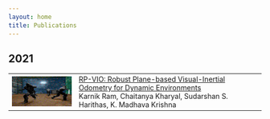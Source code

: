 ```yaml
---
layout: home
title: Publications
---
```


## 2021

<table>
  <tr>
    <td><img src="graphics/rpvio.png" style="width:200px;height:60px;"></td>
    <td>
    <a href="https://arxiv.org/abs/2103.10400">RP-VIO: Robust Plane-based Visual-Inertial Odometry for Dynamic Environments</a> <br>
    Karnik Ram, Chaitanya Kharyal, Sudarshan S. Harithas, K. Madhava Krishna
    </td>
  </tr>
  <tr>
    
  </tr>
</table>

<!-- |img | [RP-VIO: Robust Plane-based Visual-Inertial Odometry for Dynamic Environments](https://arxiv.org/abs/2103.10400)

- [RP-VIO: Robust Plane-based Visual-Inertial Odometry for Dynamic Environments](https://arxiv.org/abs/2103.10400)
    - [Karnik Ram](https://github.com/karnikram), Chaitanya Kharyal, [Sudarshan S. Harithas](https://github.com/sudarshan-s-harithas), [K. Madhava Krishna](https://faculty.iiit.ac.in/~mkrishna/) -->